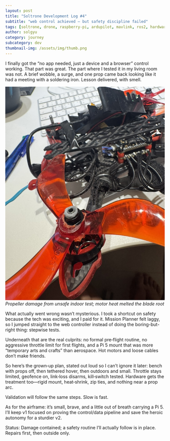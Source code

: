 ```yaml
---
layout: post
title: "Soltrone Development Log #4"
subtitle: "web control achieved — but safety discipline failed"
tags: [soltrone, drone, raspberry-pi, ardupilot, mavlink, ros2, hardware, dev-log]
author: solgyu
category: journey
subcategory: dev
thumbnail-img: /assets/img/thumb.png
---
```


I finally got the “no app needed, just a device and a browser” control working. That part was great. The part where I tested it in my living room was not. A brief wobble, a surge, and one prop came back looking like it had a meeting with a soldering iron. Lesson delivered, with smell.

![Damaged propeller after indoor test](/assets/img/AB17546F-F3DC-4489-AD65-10B30D902F98_1_105_c.jpeg)
*Propeller damage from unsafe indoor test; motor heat melted the blade root*

What actually went wrong wasn’t mysterious. I took a shortcut on safety because the tech was exciting, and I paid for it. Mission Planner felt laggy, so I jumped straight to the web controller instead of doing the boring-but-right thing: stepwise tests.

Underneath that are the real culprits: no formal pre‑flight routine, no aggressive throttle limit for first flights, and a Pi 5 mount that was more “temporary arts and crafts” than aerospace. Hot motors and loose cables don’t make friends.

So here’s the grown‑up plan, stated out loud so I can’t ignore it later: bench with props off, then tethered hover, then outdoors and small. Throttle stays limited, geofence on, link‑loss disarms, kill‑switch tested. Hardware gets the treatment too—rigid mount, heat‑shrink, zip ties, and nothing near a prop arc.

Validation will follow the same steps. Slow is fast.

As for the airframe: it’s small, brave, and a little out of breath carrying a Pi 5. I’ll keep v1 focused on proving the control/data pipeline and save the heroic autonomy for a sturdier v2.

Status: Damage contained; a safety routine I’ll actually follow is in place. Repairs first, then outside only.
